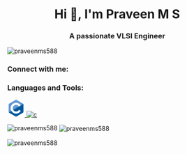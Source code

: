 <h1 align="center">Hi 👋, I'm Praveen M S</h1>
<h3 align="center">A passionate VLSI Engineer</h3>

<p align="left"> 
  <img src="https://komarev.com/ghpvc/?username=praveenms588&label=Profile%20views&color=0e75b6&style=flat" alt="praveenms588" /> 
</p>

<h3 align="left">Connect with me:</h3>
<p align="left">
  <!-- You can add links or icons for your social media here -->
</p>

<h3 align="left">Languages and Tools:</h3>
<p align="left">
  <a href="https://www.cprogramming.com/" target="_blank" rel="noreferrer">
    <img src="https://raw.githubusercontent.com/devicons/devicon/master/icons/c/c-original.svg" alt="c" width="40" height="40"/>
  </a>
  <a href="https://www.verilog.com/" target="_blank" rel="noreferrer">
   <img src="https://github.com/user-attachments/assets/348d9141-7c6c-4002-8d98-abaca26506c5" alt="c" width="40" height="40"/>

  </a>
</p>

<p><img align="left" src="https://github-readme-stats.vercel.app/api/top-langs?username=praveenms588&show_icons=true&locale=en&layout=compact" alt="praveenms588" /></p>

<p>&nbsp;<img align="center" src="https://github-readme-stats.vercel.app/api?username=praveenms588&show_icons=true&locale=en" alt="praveenms588" /></p>

<p><img align="center" src="https://github-readme-streak-stats.herokuapp.com/?user=praveenms588&" alt="praveenms588" /></p>
